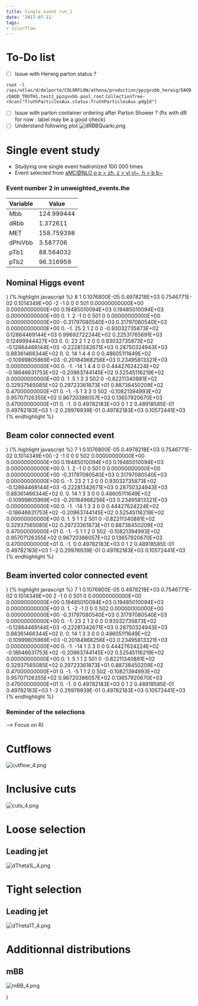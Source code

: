 ```yaml
---
title: Single event run_1
date: '2017-07-11'
tags:
- colorflow
---
```

# To-Do list
- [ ] Issue with Herwig parton status ?

`root -l /sps/atlas/d/delporte/COLORFLOW/athena/production/ppzgvvbb_herwig/DAOD/DAOD_TRUTH1.test2_ppzgvvbb.pool.root`
`CollectionTree->Scan("TruthParticlesAux.status:TruthParticlesAux.pdgId")`

- [ ] Issue with parton container ordering after Parton Shower ? (fix with dR for now : label may be a good check)
- [ ] Understand following plot
![dRBBQuarki.png](/images/q/05CF499F6005B844263936DF3B5BB4A9.png)
# Single event study
* Studying one single event hadronized 100 000 times
* Event selected from [aMC@NLO p p > zh, z > vl vl~, h > b b~](quiver-note-url/7055977C-8582-474F-8C5B-C178E002D558)

### Event number 2 in unweighted_events.lhe

| Variable | Value      |
| -------- | ---------- |
| Mbb      | 124.999444 |
| dRbb     | 1.372611   |
| MET      | 158.759398 |
| dPhiVbb  | 3.587706   |
| pTb1     | 88.564032  |
| pTb2     | 96.316959  |

## Nominal Higgs event
)
{% highlight javascript %}
<event>
 8   1  0.1076800E-05  0.4978218E+03  0.7546771E-02  0.1014349E+00
       -2   -1    0    0    0  501  0.00000000000E+00  0.00000000000E+00  0.19485010094E+03  0.19485010094E+03  0.00000000000E+00 0.  1.
        2   -1    0    0  501    0  0.00000000000E+00  0.00000000000E+00 -0.31797080540E+03  0.31797080540E+03  0.00000000000E+00 0. -1.
       25    2    1    2    0    0 -0.93032735873E+02  0.12864469144E+03  0.99692722244E+02  0.22531765691E+03  0.12499944427E+03 0.  0.
       23    2    1    2    0    0  0.93032735873E+02 -0.12864469144E+03 -0.22281342671E+03  0.28750324943E+03  0.88361466344E+02 0.  0.
       14    1    4    4    0    0  0.48605111649E+02 -0.10999805969E+03 -0.20184968256E+03  0.23495813321E+03  0.00000000000E+00 0. -1.
      -14    1    4    4    0    0  0.44427624224E+02 -0.18646631753E+02 -0.20963744145E+02  0.52545116219E+02  0.00000000000E+00 0.  1.
        5    1    3    3  502    0 -0.82211340881E+02  0.32937565085E+02  0.29723361873E+01  0.88738450209E+02  0.47000000000E+01 0. -1.
       -5    1    3    3    0  502 -0.10821394993E+02  0.95707126355E+02  0.96720386057E+02  0.13657920670E+03  0.47000000000E+01 0. -1.
<mgrwt>
<rscale>  0 0.49782183E+03</rscale>
<asrwt>0</asrwt>
<pdfrwt beam="1">  1        2 0.48918585E-01 0.49782183E+03</pdfrwt>
<pdfrwt beam="2">  1       -2 0.29976939E-01 0.49782183E+03</pdfrwt>
<totfact> 0.10572441E+03</totfact>
</mgrwt>
</event>                                                                                                                              
{% endhighlight %}

## Beam color connected event
)
{% highlight javascript %}
<event>
 7   1  0.1076800E-05  0.4978218E+03  0.7546771E-02  0.1014349E+00
       -2   -1    0    0    0  502  0.00000000000E+00  0.00000000000E+00  0.19485010094E+03  0.19485010094E+03  0.00000000000E+00 0.  1.
        2   -1    0    0  501    0  0.00000000000E+00  0.00000000000E+00 -0.31797080540E+03  0.31797080540E+03  0.00000000000E+00 0. -1.
       23    2    1    2    0    0  0.93032735873E+02 -0.12864469144E+03 -0.22281342671E+03  0.28750324943E+03  0.88361466344E+02 0.  0.
       14    1    3    3    0    0  0.48605111649E+02 -0.10999805969E+03 -0.20184968256E+03  0.23495813321E+03  0.00000000000E+00 0. -1.
      -14    1    3    3    0    0  0.44427624224E+02 -0.18646631753E+02 -0.20963744145E+02  0.52545116219E+02  0.00000000000E+00 0.  1.
        5    1    1    2  501    0 -0.82211340881E+02  0.32937565085E+02  0.29723361873E+01  0.88738450209E+02  0.47000000000E+01 0. -1.
       -5    1    1    2    0  502 -0.10821394993E+02  0.95707126355E+02  0.96720386057E+02  0.13657920670E+03  0.47000000000E+01 0. -1.
<mgrwt>
<rscale>  0 0.49782183E+03</rscale>
<asrwt>0</asrwt>
<pdfrwt beam="1">  1        2 0.48918585E-01 0.49782183E+03</pdfrwt>
<pdfrwt beam="2">  1       -2 0.29976939E-01 0.49782183E+03</pdfrwt>
<totfact> 0.10572441E+03</totfact>
</mgrwt>
</event>
{% endhighlight %}

## Beam inverted color connected event
)
{% highlight javascript %}
<event>
 7   1  0.1076800E-05  0.4978218E+03  0.7546771E-02  0.1014349E+00
       2    -1    0    0    501  0  0.00000000000E+00  0.00000000000E+00  0.19485010094E+03  0.19485010094E+03  0.00000000000E+00 0.  1.
       -2   -1    0    0  0    502  0.00000000000E+00  0.00000000000E+00 -0.31797080540E+03  0.31797080540E+03  0.00000000000E+00 0. -1.
       23    2    1    2    0    0  0.93032735873E+02 -0.12864469144E+03 -0.22281342671E+03  0.28750324943E+03  0.88361466344E+02 0.  0.
       14    1    3    3    0    0  0.48605111649E+02 -0.10999805969E+03 -0.20184968256E+03  0.23495813321E+03  0.00000000000E+00 0. -1.
      -14    1    3    3    0    0  0.44427624224E+02 -0.18646631753E+02 -0.20963744145E+02  0.52545116219E+02  0.00000000000E+00 0.  1.
        5    1    1    2  501    0 -0.82211340881E+02  0.32937565085E+02  0.29723361873E+01  0.88738450209E+02  0.47000000000E+01 0. -1.
       -5    1    1    2    0  502 -0.10821394993E+02  0.95707126355E+02  0.96720386057E+02  0.13657920670E+03  0.47000000000E+01 0. -1.
<mgrwt>
<rscale>  0 0.49782183E+03</rscale>
<asrwt>0</asrwt>
<pdfrwt beam="1">  1        2 0.48918585E-01 0.49782183E+03</pdfrwt>
<pdfrwt beam="2">  1       -2 0.29976939E-01 0.49782183E+03</pdfrwt>
<totfact> 0.10572441E+03</totfact>
</mgrwt>
</event>
{% endhighlight %}

### Reminder of the selections
--> Focus on R)
# Cutflows
![cutflow_4.png](/images/q/73F165BEC6495C89E8A71C5217CD5D4C.png)
# Inclusive cuts
![cuts_4.png](/images/q/191E27FD4A45B5DE2566383CB0732583.png)
# Loose selection
## Leading jet
![dTheta1L_4.png](/images/q/849F5C74A0E11E30CF90B536ECA2FF08.png)
# Tight selection
## Leading jet
![dTheta1T_4.png](/images/q/1E256B070AC3460B1938C3FEE0D24132.png)
# Additionnal distributions
## mBB
![mBB_4.png](/images/q/10F3BCF00781AE1F3318911ED12D11EB.png)

)
